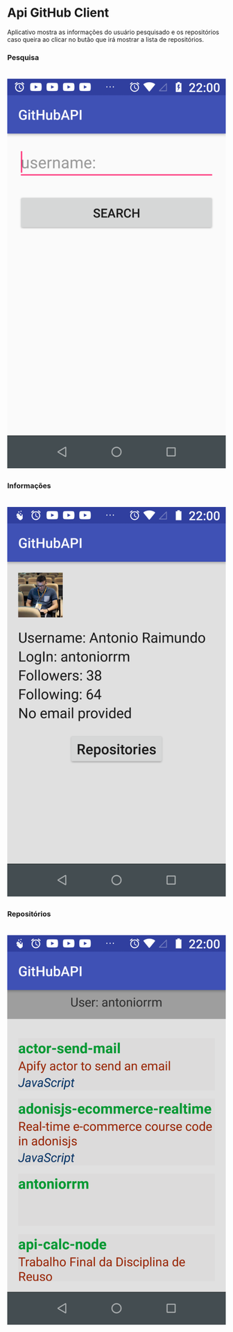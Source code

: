 # Api GitHub Client

Aplicativo mostra as informações do usuário pesquisado e os repositórios caso queira ao clicar no butão que irá mostrar a lista de repositórios.

### Pesquisa

# ![Pesquisa](.images/search.png)

### Informações

# ![Informações](.images/userData.png)

### Repositórios

# ![Repoositórios](.images/repos.png)

